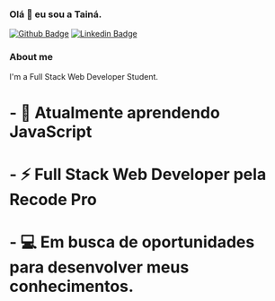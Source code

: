 ### Olá 👋 eu sou a Tainá.

[![Github Badge](https://img.shields.io/badge/-Github-000?style=flat-square&logo=Github&logoColor=white&link=https://github.com/Taina-Ferreira)](https://github.com/Taina-Ferreira)
[![Linkedin Badge](https://img.shields.io/badge/-LinkedIn-blue?style=flat-square&logo=Linkedin&logoColor=white&link=https://www.linkedin.com/in/tainafrodrigues/)](https://www.linkedin.com/in/tainafrodrigues/)

### About me
I'm a Full Stack Web Developer Student.


<!--
**Taina-Ferreira/Taina-Ferreira** is a ✨ _special_ ✨ repository because its `README.md` (this file) appears on your GitHub profile.

Here are some ideas to get you started:
- 👯 
- 🤔 I’m looking for help with ...
- 💬 Ask me about ...
- 📫 How to reach me: ...
- 😄 Pronouns: ...
- ⚡ Fun fact: ...
-->
# - 🔭 Atualmente aprendendo JavaScript
# - ⚡ Full Stack Web Developer pela Recode Pro
# - :computer: Em busca de oportunidades para desenvolver meus conhecimentos.
